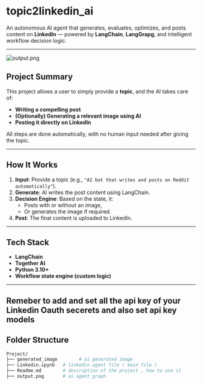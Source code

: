 #  topic2linkedin_ai

An autonomous AI agent that generates, evaluates, optimizes, and posts content on **LinkedIn** — powered by **LangChain**, **LangGrapg**, and intelligent workflow decision logic.

---




![output.png](attachment:output.png)

##  Project Summary

This project allows a user to simply provide a **topic**, and the AI takes care of:
-  **Writing a compelling post**
-  **(Optionally) Generating a relevant image using AI**
-  **Posting it directly on LinkedIn**

All steps are done automatically, with no human input needed after giving the topic.

---

##  How It Works

1. **Input**: Provide a topic (e.g., `"AI bot that writes and posts on Reddit automatically"`).
2. **Generate**: AI writes the post content using LangChain.
3. **Decision Engine**: Based on the state, it:
   - Posts with or without an image,
   - Or generates the image if required.
4. **Post**: The final content is uploaded to LinkedIn.

---

##  Tech Stack

-  **LangChain**
-  **Together AI**
-  **Python 3.10+**
-  **Workflow state engine (custom logic)**

---

## Remeber to add and set all the api key of your Linkedin Oauth secerets and also set api key models





##  Folder Structure

```bash
Project/
├── generated_image        # ai generated image
├── Linkedin.ipynb   # linkedin agent file ( main file )
├── Readme.md        # description of the project , how to use it
├── output.png       # ai agent graph